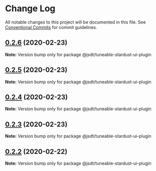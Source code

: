 # Change Log

All notable changes to this project will be documented in this file.
See [Conventional Commits](https://conventionalcommits.org) for commit guidelines.

## [0.2.6](https://github.com/jsdevtools/jsdevtools/compare/@jsdt/tuneable-stardust-ui-plugin@0.2.5...@jsdt/tuneable-stardust-ui-plugin@0.2.6) (2020-02-23)

**Note:** Version bump only for package @jsdt/tuneable-stardust-ui-plugin





## [0.2.5](https://github.com/jsdevtools/jsdevtools/compare/@jsdt/tuneable-stardust-ui-plugin@0.2.1...@jsdt/tuneable-stardust-ui-plugin@0.2.5) (2020-02-23)

**Note:** Version bump only for package @jsdt/tuneable-stardust-ui-plugin





## [0.2.4](https://github.com/jsdevtools/jsdevtools/compare/@jsdt/tuneable-stardust-ui-plugin@0.2.1...@jsdt/tuneable-stardust-ui-plugin@0.2.4) (2020-02-23)

**Note:** Version bump only for package @jsdt/tuneable-stardust-ui-plugin





## [0.2.3](https://github.com/jsdevtools/jsdevtools/compare/@jsdt/tuneable-stardust-ui-plugin@0.2.1...@jsdt/tuneable-stardust-ui-plugin@0.2.3) (2020-02-23)

**Note:** Version bump only for package @jsdt/tuneable-stardust-ui-plugin





## [0.2.2](https://github.com/jsdevtools/jsdevtools/compare/@jsdt/tuneable-stardust-ui-plugin@0.2.1...@jsdt/tuneable-stardust-ui-plugin@0.2.2) (2020-02-22)

**Note:** Version bump only for package @jsdt/tuneable-stardust-ui-plugin





                                                                                                                                                                                                                                                                                                                                                                                                                                                                                                                                                                                                                                                                                                                                                                                              
